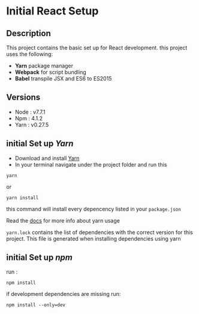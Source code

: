 # Initial React Setup

## Description
This project contains the basic set up for React development. this project uses the following:
* **Yarn** package manager
* **Webpack** for script bundling
* **Babel** transpile JSX and ES6 to ES2015
## Versions
* Node       : v7.7.1
* Npm        : 4.1.2
* Yarn       : v0.27.5

## initial Set up *Yarn*

* Download and install [Yarn](https://yarnpkg.com/en/)
* In your terminal navigate under the project folder and run this 
```
yarn
```
or
```
yarn install
```
this command will install every depencency listed in your `package.json`

Read the [docs](https://yarnpkg.com/en/docs/usage) for more info about yarn usage

`yarn.lock` contains the list of dependencies with the correct version for this project. This file is generated when installing dependencies using yarn

## initial Set up *npm*
run :
```
npm install
```
if development dependencies are missing run:
```
npm install --only=dev
```